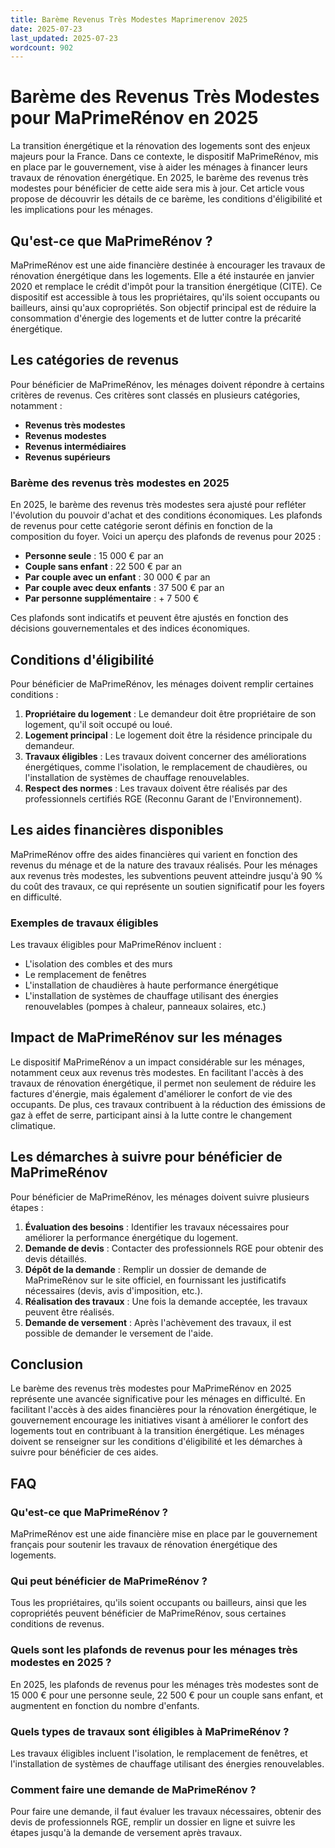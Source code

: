 ```yaml
---
title: Barème Revenus Très Modestes Maprimerenov 2025
date: 2025-07-23
last_updated: 2025-07-23
wordcount: 902
---
```


# Barème des Revenus Très Modestes pour MaPrimeRénov en 2025

La transition énergétique et la rénovation des logements sont des enjeux majeurs pour la France. Dans ce contexte, le dispositif MaPrimeRénov, mis en place par le gouvernement, vise à aider les ménages à financer leurs travaux de rénovation énergétique. En 2025, le barème des revenus très modestes pour bénéficier de cette aide sera mis à jour. Cet article vous propose de découvrir les détails de ce barème, les conditions d'éligibilité et les implications pour les ménages.

## Qu'est-ce que MaPrimeRénov ?

MaPrimeRénov est une aide financière destinée à encourager les travaux de rénovation énergétique dans les logements. Elle a été instaurée en janvier 2020 et remplace le crédit d'impôt pour la transition énergétique (CITE). Ce dispositif est accessible à tous les propriétaires, qu'ils soient occupants ou bailleurs, ainsi qu'aux copropriétés. Son objectif principal est de réduire la consommation d'énergie des logements et de lutter contre la précarité énergétique.

## Les catégories de revenus

Pour bénéficier de MaPrimeRénov, les ménages doivent répondre à certains critères de revenus. Ces critères sont classés en plusieurs catégories, notamment :

- **Revenus très modestes**
- **Revenus modestes**
- **Revenus intermédiaires**
- **Revenus supérieurs**

### Barème des revenus très modestes en 2025

En 2025, le barème des revenus très modestes sera ajusté pour refléter l'évolution du pouvoir d'achat et des conditions économiques. Les plafonds de revenus pour cette catégorie seront définis en fonction de la composition du foyer. Voici un aperçu des plafonds de revenus pour 2025 :

- **Personne seule** : 15 000 € par an
- **Couple sans enfant** : 22 500 € par an
- **Par couple avec un enfant** : 30 000 € par an
- **Par couple avec deux enfants** : 37 500 € par an
- **Par personne supplémentaire** : + 7 500 €

Ces plafonds sont indicatifs et peuvent être ajustés en fonction des décisions gouvernementales et des indices économiques.

## Conditions d'éligibilité

Pour bénéficier de MaPrimeRénov, les ménages doivent remplir certaines conditions :

1. **Propriétaire du logement** : Le demandeur doit être propriétaire de son logement, qu'il soit occupé ou loué.
2. **Logement principal** : Le logement doit être la résidence principale du demandeur.
3. **Travaux éligibles** : Les travaux doivent concerner des améliorations énergétiques, comme l'isolation, le remplacement de chaudières, ou l'installation de systèmes de chauffage renouvelables.
4. **Respect des normes** : Les travaux doivent être réalisés par des professionnels certifiés RGE (Reconnu Garant de l'Environnement).

## Les aides financières disponibles

MaPrimeRénov offre des aides financières qui varient en fonction des revenus du ménage et de la nature des travaux réalisés. Pour les ménages aux revenus très modestes, les subventions peuvent atteindre jusqu'à 90 % du coût des travaux, ce qui représente un soutien significatif pour les foyers en difficulté.

### Exemples de travaux éligibles

Les travaux éligibles pour MaPrimeRénov incluent :

- L'isolation des combles et des murs
- Le remplacement de fenêtres
- L'installation de chaudières à haute performance énergétique
- L'installation de systèmes de chauffage utilisant des énergies renouvelables (pompes à chaleur, panneaux solaires, etc.)

## Impact de MaPrimeRénov sur les ménages

Le dispositif MaPrimeRénov a un impact considérable sur les ménages, notamment ceux aux revenus très modestes. En facilitant l'accès à des travaux de rénovation énergétique, il permet non seulement de réduire les factures d'énergie, mais également d'améliorer le confort de vie des occupants. De plus, ces travaux contribuent à la réduction des émissions de gaz à effet de serre, participant ainsi à la lutte contre le changement climatique.

## Les démarches à suivre pour bénéficier de MaPrimeRénov

Pour bénéficier de MaPrimeRénov, les ménages doivent suivre plusieurs étapes :

1. **Évaluation des besoins** : Identifier les travaux nécessaires pour améliorer la performance énergétique du logement.
2. **Demande de devis** : Contacter des professionnels RGE pour obtenir des devis détaillés.
3. **Dépôt de la demande** : Remplir un dossier de demande de MaPrimeRénov sur le site officiel, en fournissant les justificatifs nécessaires (devis, avis d'imposition, etc.).
4. **Réalisation des travaux** : Une fois la demande acceptée, les travaux peuvent être réalisés.
5. **Demande de versement** : Après l'achèvement des travaux, il est possible de demander le versement de l'aide.

## Conclusion

Le barème des revenus très modestes pour MaPrimeRénov en 2025 représente une avancée significative pour les ménages en difficulté. En facilitant l'accès à des aides financières pour la rénovation énergétique, le gouvernement encourage les initiatives visant à améliorer le confort des logements tout en contribuant à la transition énergétique. Les ménages doivent se renseigner sur les conditions d'éligibilité et les démarches à suivre pour bénéficier de ces aides.

## FAQ

### Qu'est-ce que MaPrimeRénov ?

MaPrimeRénov est une aide financière mise en place par le gouvernement français pour soutenir les travaux de rénovation énergétique des logements.

### Qui peut bénéficier de MaPrimeRénov ?

Tous les propriétaires, qu'ils soient occupants ou bailleurs, ainsi que les copropriétés peuvent bénéficier de MaPrimeRénov, sous certaines conditions de revenus.

### Quels sont les plafonds de revenus pour les ménages très modestes en 2025 ?

En 2025, les plafonds de revenus pour les ménages très modestes sont de 15 000 € pour une personne seule, 22 500 € pour un couple sans enfant, et augmentent en fonction du nombre d'enfants.

### Quels types de travaux sont éligibles à MaPrimeRénov ?

Les travaux éligibles incluent l'isolation, le remplacement de fenêtres, et l'installation de systèmes de chauffage utilisant des énergies renouvelables.

### Comment faire une demande de MaPrimeRénov ?

Pour faire une demande, il faut évaluer les travaux nécessaires, obtenir des devis de professionnels RGE, remplir un dossier en ligne et suivre les étapes jusqu'à la demande de versement après travaux.